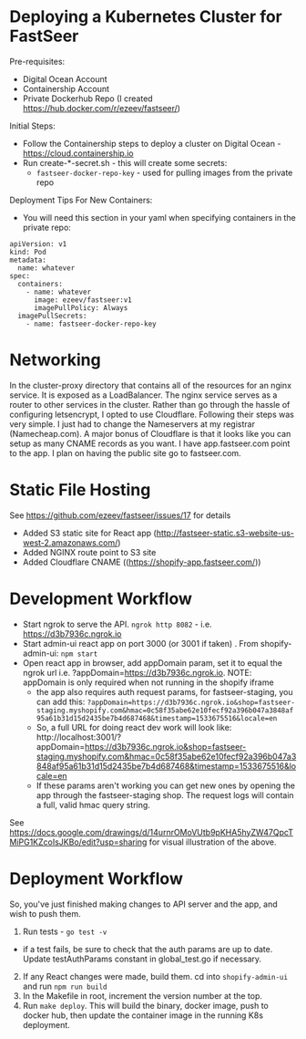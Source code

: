 # Deploying a Kubernetes Cluster for FastSeer

Pre-requisites:

- Digital Ocean Account
- Containership Account
- Private Dockerhub Repo (I created https://hub.docker.com/r/ezeev/fastseer/)

Initial Steps:

- Follow the Containership steps to deploy a cluster on Digital Ocean - https://cloud.containership.io
- Run create-*-secret.sh - this will create some secrets:
    - `fastseer-docker-repo-key` - used for pulling images from the private repo

Deployment Tips For New Containers:

- You will need this section in your yaml when specifying containers in the private repo:

```
apiVersion: v1
kind: Pod
metadata:
  name: whatever
spec:
  containers:
    - name: whatever
      image: ezeev/fastseer:v1
      imagePullPolicy: Always
  imagePullSecrets:
    - name: fastseer-docker-repo-key
```

# Networking

In the cluster-proxy directory that contains all of the resources for an nginx service. It is exposed as a LoadBalancer. The nginx service serves as a router to other services in the cluster. Rather than go through the hassle of configuring letsencrypt, I opted to use Cloudflare. Following their steps was very simple. I just had to change the Nameservers at my registrar (Namecheap.com). A major bonus of Cloudflare is that it looks like you can setup as many CNAME records as you want. I have app.fastseer.com point to the app. I plan on having the public site go to fastseer.com. 

# Static File Hosting

See https://github.com/ezeev/fastseer/issues/17 for details

- Added S3 static site for React app (http://fastseer-static.s3-website-us-west-2.amazonaws.com/)
- Added NGINX route point to S3 site
- Added Cloudflare CNAME ((https://shopify-app.fastseer.com/))

# Development Workflow

- Start ngrok to serve the API. `ngrok http 8082` - i.e. https://d3b7936c.ngrok.io
- Start admin-ui react app on port 3000 (or 3001 if taken) . From shopify-admin-ui: `npm start`
- Open react app in browser, add appDomain param, set it to equal the ngrok url i.e. ?appDomain=https://d3b7936c.ngrok.io. NOTE: appDomain is only required when not running in the shopify iframe
  - the app also requires auth request params, for fastseer-staging, you can add this: `?appDomain=https://d3b7936c.ngrok.io&shop=fastseer-staging.myshopify.com&hmac=0c58f35abe62e10fecf92a396b047a3848af95a61b31d15d2435be7b4d687468&timestamp=1533675516&locale=en`
  - So, a full URL for doing react dev work will look like: http://localhost:3001/?appDomain=https://d3b7936c.ngrok.io&shop=fastseer-staging.myshopify.com&hmac=0c58f35abe62e10fecf92a396b047a3848af95a61b31d15d2435be7b4d687468&timestamp=1533675516&locale=en
  - If these params aren't working you can get new ones by opening the app through the fastseer-staging shop. The request logs will contain a full, valid hmac query string. 

See https://docs.google.com/drawings/d/14urnrOMoVUtb9pKHA5hyZW47QpcTMiPG1KZcoIsJKBo/edit?usp=sharing for visual illustration of the above.

# Deployment Workflow

So, you've just finished making changes to API server and the app, and wish to push them.

1. Run tests - `go test -v`
  - if a test fails, be sure to check that the auth params are up to date. Update testAuthParams constant in global_test.go if necessary.
2. If any React changes were made, build them. cd into `shopify-admin-ui` and run `npm run build`
3. In the Makefile in root, increment the version number at the top.
4. Run `make deploy`. This will build the binary, docker image, push to docker hub, then update the container image in the running K8s deployment.

